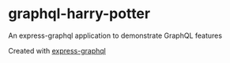 # graphql-harry-potter

An express-graphql application to demonstrate GraphQL features

Created with [express-graphql](https://graphql.org/graphql-js/express-graphql/)
